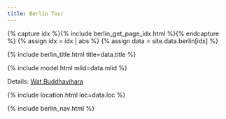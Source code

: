 ```yaml
---
title: Berlin Tour
---
```


{% capture idx %}{% include berlin_get_page_idx.html %}{% endcapture %}
{% assign idx = idx | abs %}
{% assign data = site.data.berlin[idx] %}

{% include berlin_title.html title=data.title %}

{% include model.html mlid=data.mlid %}

Details: [Wat Buddhavihara](https://buddhaviharatemple.de/)

{% include location.html loc=data.loc %}

{% include berlin_nav.html %}
